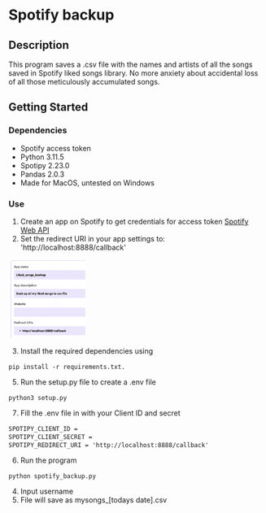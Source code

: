 # Spotify backup

## Description

This program saves a .csv file with the names and artists of all the songs saved in Spotify liked songs library. No more anxiety about accidental loss of all those meticulously accumulated songs.

## Getting Started

### Dependencies

- Spotify access token
- Python 3.11.5
- Spotipy 2.23.0
- Pandas 2.0.3
- Made for MacOS, untested on Windows

### Use

1. Create an app on Spotify to get credentials for access token <a href="https://developer.spotify.com/documentation/web-api">Spotify Web API</a>
2. Set the redirect URI in your app settings to: 'http://localhost:8888/callback'
<img src="redirect_uri.png" alt="Image" style="width:30%;">

3. Install the required dependencies using
```
pip install -r requirements.txt.
```
5. Run the setup.py file to create a .env file
```
python3 setup.py
```
7. Fill the .env file in with your Client ID and secret
```
SPOTIPY_CLIENT_ID =
SPOTIPY_CLIENT_SECRET =
SPOTIPY_REDIRECT_URI = 'http://localhost:8888/callback'
```
6. Run the program
```
python spotify_backup.py
```
4. Input username
5. File will save as mysongs_[todays date].csv

